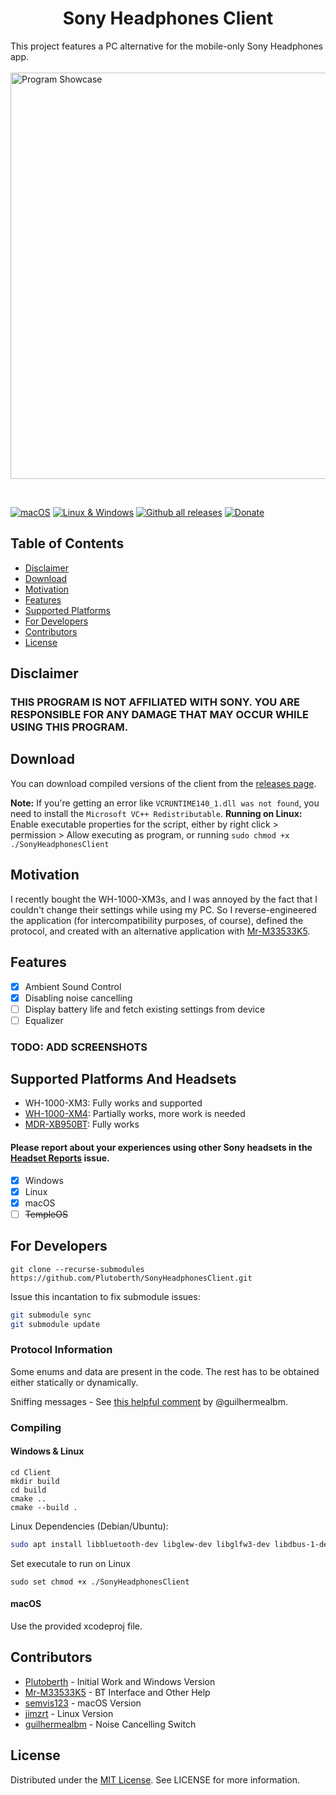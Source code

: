 <p class="aligncenter">
  <a href="https://github.com/Plutoberth/SonyHeadphonesClient">
    <!-- img src="" alt="Logo" width="80" height="80"-->
  </a>

  <h1 align="center">Sony Headphones Client</h1>

  This project features a PC alternative for the mobile-only Sony Headphones app.
  <br/><br/>
  <img width="650" src="static/showcase.gif" alt="Program Showcase"><p> <br/>
  
  [![macOS](https://github.com/plutoberth/sonyheadphonesclient/actions/workflows/xcodebuild.yml/badge.svg)](https://github.com/Plutoberth/SonyHeadphonesClient/actions/workflows/xcodebuild.yml)
  [![Linux & Windows](https://github.com/plutoberth/sonyheadphonesclient/actions/workflows/cmake.yml/badge.svg)](https://github.com/Plutoberth/SonyHeadphonesClient/actions/workflows/cmake.yml)
  [![Github all releases](https://img.shields.io/github/downloads/Plutoberth/SonyHeadphonesClient/total.svg)](https://GitHub.com/Plutoberth/SonyHeadphonesClient/releases/)
  [![Donate](static/badge.svg)](https://paypal.me/plutoberth)
  <br/>
</p>

<!-- TABLE OF CONTENTS -->
## Table of Contents

* [Disclaimer](#disclaimer)
* [Download](#download)
* [Motivation](#motivation)
* [Features](#features)
* [Supported Platforms](#supported-platforms-and-headsets)
* [For Developers](#for-developers)
* [Contributors](#contributors)
* [License](#license)

<!-- disclaimer -->
## Disclaimer

### THIS PROGRAM IS NOT AFFILIATED WITH SONY. YOU ARE RESPONSIBLE FOR ANY DAMAGE THAT MAY OCCUR WHILE USING THIS PROGRAM.

## Download

You can download compiled versions of the client from the [releases page](https://github.com/Plutoberth/SonyHeadphonesClient/releases).

**Note:** If you're getting an error like `VCRUNTIME140_1.dll was not found`, you need to install the `Microsoft VC++ Redistributable`.
**Running on Linux:** Enable executable properties for the script, either by right click > permission > Allow executing as program, or running ```sudo chmod +x ./SonyHeadphonesClient```

## Motivation

I recently bought the WH-1000-XM3s, and I was annoyed by the fact that I couldn't change their settings while using my PC.
So I reverse-engineered the application (for intercompatibility purposes, of course), defined the protocol, and created with an alternative application with [Mr-M33533K5](https://github.com/Mr-M33533K5).

## Features

- [x] Ambient Sound Control
- [x] Disabling noise cancelling
- [ ] Display battery life and fetch existing settings from device
- [ ] Equalizer

### TODO: ADD SCREENSHOTS

## Supported Platforms And Headsets

* WH-1000-XM3: Fully works and supported
* [WH-1000-XM4](https://github.com/Plutoberth/SonyHeadphonesClient/issues/29#issuecomment-792459162): Partially works, more work is needed 
* [MDR-XB950BT](https://github.com/Plutoberth/SonyHeadphonesClient/issues/29#issuecomment-804292227): Fully works

#### **Please report about your experiences using other Sony headsets in the [Headset Reports](https://github.com/Plutoberth/SonyHeadphonesClient/issues/29) issue.**

- [x] Windows
- [x] Linux
- [x] macOS
- [ ] ~~TempleOS~~

## For Developers

```git clone --recurse-submodules https://github.com/Plutoberth/SonyHeadphonesClient.git```

Issue this incantation to fix submodule issues:
```sh
git submodule sync
git submodule update
```

### Protocol Information

Some enums and data are present in the code. The rest has to be obtained either statically or dynamically.

Sniffing messages - See [this helpful comment](https://github.com/Plutoberth/SonyHeadphonesClient/pull/36#issuecomment-795633877) by @guilhermealbm.

### Compiling

#### Windows & Linux

```
cd Client
mkdir build
cd build
cmake ..
cmake --build .
```

Linux Dependencies (Debian/Ubuntu):

```bash
sudo apt install libbluetooth-dev libglew-dev libglfw3-dev libdbus-1-dev
```
Set executale to run on Linux

```
sudo set chmod +x ./SonyHeadphonesClient
```

#### macOS

Use the provided xcodeproj file.

## Contributors

* [Plutoberth](https://github.com/Plutoberth) - Initial Work and Windows Version
* [Mr-M33533K5](https://github.com/Mr-M33533K5) - BT Interface and Other Help
* [semvis123](https://github.com/semvis123) - macOS Version
* [jimzrt](https://github.com/jimzrt) - Linux Version
* [guilhermealbm](https://github.com/guilhermealbm) - Noise Cancelling Switch

<!-- LICENSE -->
## License

Distributed under the [MIT License](https://github.com/Plutoberth/SonyHeadphonesClient/blob/master/LICENSE). See LICENSE for more information.
